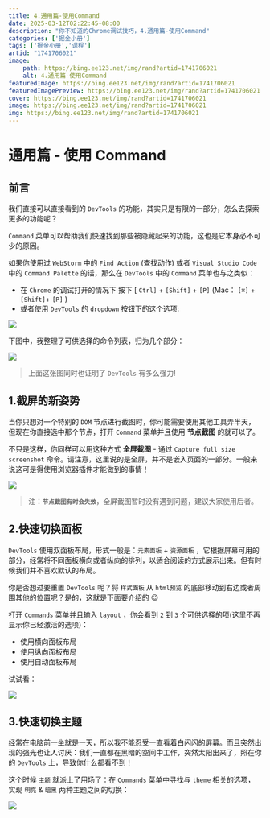```yaml
---
title: 4.通用篇-使用Command
date: 2025-03-12T02:22:45+08:00
description: "你不知道的Chrome调试技巧，4.通用篇-使用Command"
categories: ['掘金小册']
tags: ['掘金小册','课程']
artid: "1741706021"
image:
    path: https://bing.ee123.net/img/rand?artid=1741706021
    alt: 4.通用篇-使用Command
featuredImage: https://bing.ee123.net/img/rand?artid=1741706021
featuredImagePreview: https://bing.ee123.net/img/rand?artid=1741706021
cover: https://bing.ee123.net/img/rand?artid=1741706021
image: https://bing.ee123.net/img/rand?artid=1741706021
img: https://bing.ee123.net/img/rand?artid=1741706021
---
```


# 通用篇 - 使用 Command

## 前言

我们直接可以直接看到的 `DevTools` 的功能，其实只是有限的一部分，怎么去探索更多的功能呢？

`Command`  菜单可以帮助我们快速找到那些被隐藏起来的功能，这也是它本身必不可少的原因。

如果你使用过 `WebStorm` 中的 `Find Action` (查找动作) 或者 `Visual Studio Code` 中的 `Command Palette` 的话，那么在 `DevTools` 中的 `Command` 菜单也与之类似：

- 在 `Chrome` 的调试打开的情况下 按下 [ `Ctrl]` + `[Shift]` + `[P]` (Mac： `[⌘]` + `[Shift]`+ `[P]` )
- 或者使用 `DevTools` 的 `dropdown` 按钮下的这个选项:

![](https://p1-jj.byteimg.com/tos-cn-i-t2oaga2asx/gold-user-assets/2018/12/11/1679a2adf8945253~tplv-t2oaga2asx-image.image)

下图中，我整理了可供选择的命令列表，归为几个部分：

![](https://p1-jj.byteimg.com/tos-cn-i-t2oaga2asx/gold-user-assets/2018/12/11/1679a2e13926d71b~tplv-t2oaga2asx-image.image)

> 上面这张图同时也证明了 `DevTools` 有多么强力!

## 1.截屏的新姿势

当你只想对一个特别的 `DOM` 节点进行截图时，你可能需要使用其他工具弄半天，但现在你直接选中那个节点，打开 `Command` 菜单并且使用 **节点截图** 的就可以了。

不只是这样，你同样可以用这种方式 **全屏截图**  - 通过 `Capture full size screenshot` 命令。请注意，这里说的是全屏，并不是嵌入页面的一部分。一般来说这可是得使用浏览器插件才能做到的事情！

![](https://p1-jj.byteimg.com/tos-cn-i-t2oaga2asx/gold-user-assets/2018/12/11/1679a37dbce34984~tplv-t2oaga2asx-image.image)

> 注：**`节点截图有时会失效`**，全屏截图暂时没有遇到问题，建议大家使用后者。

## 2.快速切换面板

`DevTools` 使用双面板布局，形式一般是：`元素面板` + `资源面板` ，它根据屏幕可用的部分，经常将不同面板横向或者纵向的排列，以适合阅读的方式展示出来。但有时候我们并不喜欢默认的布局。

你是否想过要重置 `DevTools` 呢？将 `样式面板` 从 `html预览` 的底部移动到右边或者周围其他的位置呢？是的，这就是下面要介绍的 😉

打开 `Commands` 菜单并且输入 `layout` ，你会看到 `2` 到 `3` 个可供选择的项(这里不再显示你已经激活的选项)：

- 使用横向面板布局
- 使用纵向面板布局
- 使用自动面板布局

试试看：

![](https://p1-jj.byteimg.com/tos-cn-i-t2oaga2asx/gold-user-assets/2018/12/11/1679a4aa44c58106~tplv-t2oaga2asx-image.image)

## 3.快速切换主题

经常在电脑前一坐就是一天，所以我不能忍受一直看着白闪闪的屏幕。而且突然出现的强光也让人讨厌：我们一直都在黑暗的空间中工作，突然太阳出来了，照在你的 `DevTools` 上，导致你什么都看不到！

这个时候 `主题` 就派上了用场了：在 `Commands` 菜单中寻找与 `theme` 相关的选项，实现 `明亮` & `暗黑` 两种主题之间的切换：

![](https://p1-jj.byteimg.com/tos-cn-i-t2oaga2asx/gold-user-assets/2018/12/11/1679a56481366d25~tplv-t2oaga2asx-image.image)